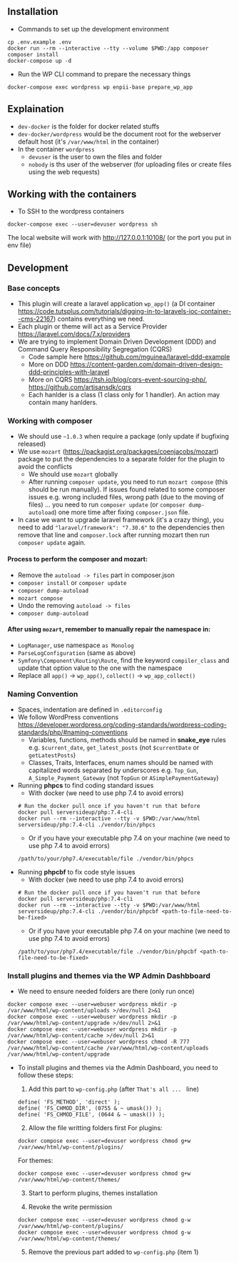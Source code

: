 ## Installation
- Commands to set up the development environment
```shell script
cp .env.example .env
docker run --rm --interactive --tty --volume $PWD:/app composer composer install
docker-compose up -d
```
- Run the WP CLI command to prepare the necessary things
```
docker-compose exec wordpress wp enpii-base prepare_wp_app
```

## Explaination
- `dev-docker` is the folder for docker related stuffs
- `dev-docker/wordpress` would be the document root for the webserver default host (it's `/var/www/html` in the container)
- In the container `wordpress`
	- `devuser` is the user to own the files and folder
	- `nobody` is ths user of the webserver (for uploading files or create files using the web requests)

## Working with the containers
- To SSH to the wordpress containers
```
docker-compose exec --user=devuser wordpress sh
```

The local website will work with http://127.0.0.1:10108/ (or the port you put in env file)

## Development

### Base concepts
  - This plugin will create a laravel application `wp_app()` (a DI container https://code.tutsplus.com/tutorials/digging-in-to-laravels-ioc-container--cms-22167) contains everything we need.
  - Each plugin or theme will act as a Service Provider https://laravel.com/docs/7.x/providers
  - We are trying to implement Domain Driven Development (DDD) and Command Query Responsibility Segregation (CQRS)
    - Code sample here https://github.com/mguinea/laravel-ddd-example
    - More on DDD https://content-garden.com/domain-driven-design-ddd-principles-with-laravel
	- More on CQRS https://tsh.io/blog/cqrs-event-sourcing-php/, https://github.com/artisansdk/cqrs
    - Each hanlder is a class (1 class only for 1 handler). An action may contain many hanlders.

### Working with composer
- We should use `~1.0.3` when require a package (only update if bugfixing released)
- We use `mozart` (https://packagist.org/packages/coenjacobs/mozart) package to put the dependencies to a separate folder for the plugin to avoid the conflicts
  - We should use `mozart` globally
  - After running `composer update`, you need to run `mozart compose` (this should be run manually). If issues found related to some composer issues e.g. wrong included files, wrong path (due to the moving of files) ... you need to run `composer update` (or `composer dump-autoload`) one more time after fixing `composer.json` file.
- In case we want to upgrade laravel framework (it's a crazy thing), you need to add `"laravel/framework": "7.30.6"` to the dependencies then remove that line and `composer.lock` after running mozart then run `composer update` again.
#### Process to perform the composer and mozart:
  - Remove the `autoload -> files` part in composer.json
  - `composer install` or `composer update`
  - `composer dump-autoload`
  - `mozart compose`
  - Undo the removing `autoload -> files`
  - `composer dump-autoload`
#### After using `mozart`, remember to manually repair the namespace in:
  - `LogManager`, use namespace `as Monolog`
  - `ParseLogConfiguration` (same as above)
  - `Symfony\Component\Routing\Route`, find the keyword `compiler_class` and update that option value to the one with the namespace
  - Replace all `app()` -> `wp_app()`, `collect()` -> `wp_app_collect()`

### Naming Convention
- Spaces, indentation are defined in `.editorconfig`
- We follow WordPress conventions https://developer.wordpress.org/coding-standards/wordpress-coding-standards/php/#naming-conventions
	- Variables, functions, methods should be named in **snake_eye** rules e.g. `$current_date`, `get_latest_posts` (not `$currentDate` or `getLatestPosts`)
	- Classes, Traits, Interfaces, enum names should be named with capitalized words separated by underscores e.g. `Top_Gun`, `A_Simple_Payment_Gateway` (not `TopGun` or `ASimplePaymentGateway`)
- Running **phpcs** to find coding standard issues
	- With docker (we need to use php 7.4 to avoid errors)
	```shell script
	# Run the docker pull once if you haven't run that before
	docker pull serversideup/php:7.4-cli
	docker run --rm --interactive --tty -v $PWD:/var/www/html serversideup/php:7.4-cli ./vendor/bin/phpcs
	```
	- Or if you have your executable php 7.4 on your machine (we need to use php 7.4 to avoid errors)
	```shell script
	/path/to/your/php7.4/executable/file ./vendor/bin/phpcs
	```
- Running **phpcbf** to fix code style issues
	- With docker (we need to use php 7.4 to avoid errors)
	```shell script
	# Run the docker pull once if you haven't run that before
	docker pull serversideup/php:7.4-cli
	docker run --rm --interactive --tty -v $PWD:/var/www/html serversideup/php:7.4-cli ./vendor/bin/phpcbf <path-to-file-need-to-be-fixed>
	```
	- Or if you have your executable php 7.4 on your machine (we need to use php 7.4 to avoid errors)
	```shell script
	/path/to/your/php7.4/executable/file ./vendor/bin/phpcbf <path-to-file-need-to-be-fixed>
	```

### Install plugins and themes via the WP Admin Dashbboard
- We need to ensure needed folders are there (only run once)
```shell script
docker compose exec --user=webuser wordpress mkdir -p /var/www/html/wp-content/uploads >/dev/null 2>&1
docker compose exec --user=webuser wordpress mkdir -p /var/www/html/wp-content/upgrade >/dev/null 2>&1
docker compose exec --user=webuser wordpress mkdir -p /var/www/html/wp-content/cache >/dev/null 2>&1
docker compose exec --user=webuser wordpress chmod -R 777 /var/www/html/wp-content/cache /var/www/html/wp-content/uploads /var/www/html/wp-content/upgrade
```
- To install plugins and themes via the Admin Dashboard, you need to follow these steps:
	1. Add this part to `wp-config.php` (after `That's all ... ` line)
	```
	define( 'FS_METHOD', 'direct' );
	define( 'FS_CHMOD_DIR', (0755 & ~ umask()) );
	define( 'FS_CHMOD_FILE', (0644 & ~ umask()) );
	```
	2. Allow the file writting folders first
	For plugins:
	```shell script
	docker compose exec --user=devuser wordpress chmod g+w /var/www/html/wp-content/plugins/
	```

	For themes:
	```shell script
	docker compose exec --user=devuser wordpress chmod g+w /var/www/html/wp-content/themes/
	```

	3. Start to perform plugins, themes installation

	4. Revoke the write permission
	```shell script
	docker compose exec --user=devuser wordpress chmod g-w /var/www/html/wp-content/plugins/
	docker compose exec --user=devuser wordpress chmod g-w /var/www/html/wp-content/themes/
	```

	5. Remove the previous part added to `wp-config.php` (item 1)
